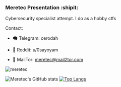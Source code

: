 ### Meretec Presentation :shipit:

Cybersecurity specialist attempt. I do as a hobby ctfs

Contact: 
* :left_speech_bubble: Telegram: cerodah
  
* :bust_in_silhouette: Reddit: u/0sayoyam

* :envelope_with_arrow: MailTor: meretec@mail2tor.com

![meretec](https://user-images.githubusercontent.com/82907557/129582116-9fe63723-0be7-4277-b0b0-10fa018eed2e.png)

![Meretec's GitHub stats](https://github-readme-stats.vercel.app/api?username=cerodah&show_icons=true&theme=radical)                  [![Top Langs](https://github-readme-stats.vercel.app/api/top-langs/?username=cerdah&langs_count=8)](https://github.com/cerodah/github-readme-stats)




  
  
